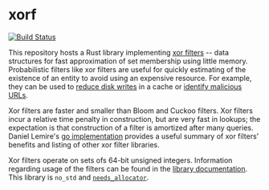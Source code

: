 # xorf

[![Build Status](https://travis-ci.com/ayazhafiz/xorf.svg?branch=master)](https://travis-ci.com/ayazhafiz/xorf)

This repository hosts a Rust library implementing
[xor filters](https://arxiv.org/abs/1912.08258) -- data structures for fast
approximation of set membership using little memory. Probabilistic filters like
xor filters are useful for quickly estimating of the existence of an entity to
avoid using an expensive resource. For example, they can be used to
[reduce disk writes](https://en.wikipedia.org/wiki/Bloom_filter#Cache_filtering)
in a cache or
[identify malicious URLs](https://en.wikipedia.org/wiki/Bloom_filter#Examples).

Xor filters are faster and smaller than Bloom and Cuckoo filters. Xor filters
incur a relative time penalty in construction, but are very fast in lookups; the
expectation is that construction of a filter is amortized after many queries.
Daniel Lemire's [go implementation](https://github.com/FastFilter/xorfilter)
provides a useful summary of xor filters' benefits and listing of other xor
filter libraries.

Xor filters operate on sets ofs 64-bit unsigned integers. Information regarding
usage of the filters can be found in the
[library documentation](https://docs.rs/xorf). This library is `no_std` and
[`needs_allocator`](https://doc.rust-lang.org/1.9.0/book/custom-allocators.html).
